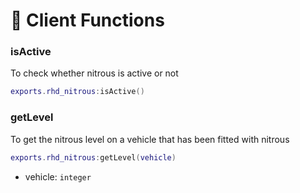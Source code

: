 # 📄 Client Functions

### isActive

To check whether nitrous is active or not

```lua
exports.rhd_nitrous:isActive()
```

### getLevel

To get the nitrous level on a vehicle that has been fitted with nitrous

```lua
exports.rhd_nitrous:getLevel(vehicle)
```

* vehicle: `integer`&#x20;
